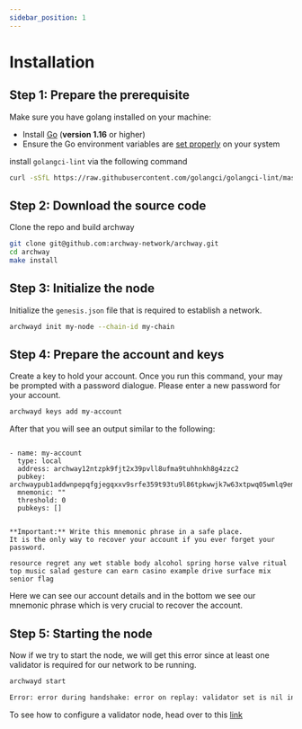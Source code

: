 ```yaml
---
sidebar_position: 1
---
```


# Installation


## Step 1: Prepare the prerequisite


Make sure you have golang installed on your machine:

- Install [Go](https://golang.org/doc/install) (**version 1.16** or higher)
- Ensure the Go environment variables are [set properly](https://golang.org/doc/gopath_code#GOPATH) on your system


<!-- Let's first cleanup our network in case you have setup an `archway` node before.

```bash
rm -rf ~/.archway
```

**Note**: This command will remove all data and configs you already set.
 -->

install `golangci-lint` via the following command

```bash
curl -sSfL https://raw.githubusercontent.com/golangci/golangci-lint/master/install.sh | sh -s -- -b $(go env GOPATH)/bin v1.42.1
```


## Step 2: Download the source code

Clone the repo and build archway

```bash
git clone git@github.com:archway-network/archway.git
cd archway
make install
```

## Step 3: Initialize the node

Initialize the `genesis.json` file that is required to establish a network.

```bash
archwayd init my-node --chain-id my-chain
```

## Step 4: Prepare the account and keys

Create a key to hold your account. Once you run this command, your may be prompted with a password dialogue. Please enter a new password for your account.

```bash
archwayd keys add my-account
```

After that you will see an output similar to the following:

```

- name: my-account
  type: local
  address: archway12ntzpk9fjt2x39pvll8ufma9tuhhnkh8g4zzc2
  pubkey: archwaypub1addwnpepqfgjegqxxv9srfe359t93tu9l86tpkwwjk7w63xtpwq05wmlq9emjmxfmmv
  mnemonic: ""
  threshold: 0
  pubkeys: []


**Important:** Write this mnemonic phrase in a safe place.
It is the only way to recover your account if you ever forget your password.

resource regret any wet stable body alcohol spring horse valve ritual top music salad gesture can earn casino example drive surface mix senior flag
```

Here we can see our account details and in the bottom we see our mnemonic phrase which is very crucial to recover the account.

## Step 5: Starting the node

Now if we try to start the node, we will get this error since at least one validator is required for our network to be running.

```bash
archwayd start

Error: error during handshake: error on replay: validator set is nil in genesis and still empty after InitChain
```

To see how to configure a validator node, head over to this [link](../validator/overview.md)
